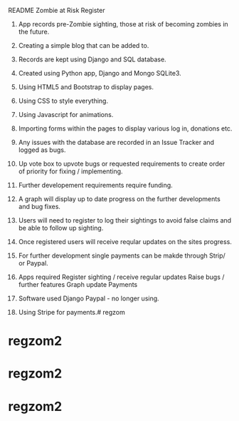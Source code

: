 README Zombie at Risk Register

1.   App records pre-Zombie sighting, those at risk of becoming zombies in the future.

2.   Creating a simple blog that can be added to.

3.   Records are kept using Django and SQL database.

4.   Created using Python app, Django and Mongo SQLite3.

5.   Using HTML5 and Bootstrap to display pages.

6.   Using CSS to style everything.

7.   Using Javascript for animations.

8.   Importing forms within the pages to display various log in, donations etc.

9.   Any issues with the database are recorded in an Issue Tracker and logged as bugs.

10.  Up vote box to upvote bugs or requested requirements to create order of priority for fixing / implementing.

11.  Further developement requirements require funding.

12.  A graph will display up to date progress on the further developments and bug fixes.

13.  Users will need to register to log their sightings to avoid false claims and be able to follow up sighting.

14.  Once registered users will receive reqular updates on the sites progress.

15.  For further development single payments can be makde through Strip/ or Paypal.

16.  Apps required Register sighting / receive regular updates Raise bugs / further features Graph update Payments

17.  Software used Django Paypal - no longer using.

18.  Using Stripe for payments.# regzom
# regzom2
# regzom2
# regzom2
